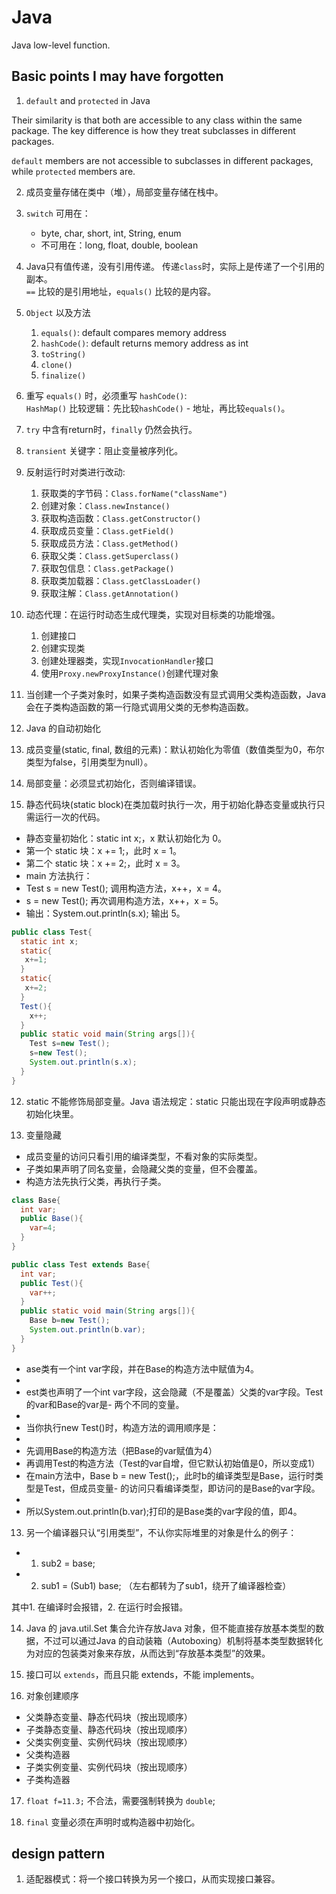 # Java

Java low-level function.

## Basic points I may have forgotten
1. `default` and `protected` in Java  

Their similarity is that both are accessible to any class within the same package.
The key difference is how they treat subclasses in different packages. 

`default` members are not accessible to subclasses in different packages, while `protected` members are.

2. 成员变量存储在类中（堆），局部变量存储在栈中。

3. `switch` 可用在：
   - byte, char, short, int, String, enum
   - 不可用在：long, float, double, boolean

4. Java只有值传递，没有引用传递。
   传递`class`时，实际上是传递了一个引用的副本。  
   `==` 比较的是引用地址，`equals()` 比较的是内容。

5. `Object` 以及方法
   1. `equals()`: default compares memory address
   2. `hashCode()`: default returns memory address as int
   3. `toString()`
   4. `clone()`
   5. `finalize()`

6. 重写 `equals()` 时，必须重写 `hashCode()`:  
`HashMap()` 比较逻辑：先比较`hashCode()` - 地址，再比较`equals()`。

7. `try` 中含有return时，`finally` 仍然会执行。
8. `transient` 关键字：阻止变量被序列化。
9. 反射运行时对类进行改动:
   1. 获取类的字节码：`Class.forName("className")`
   2. 创建对象：`Class.newInstance()`
   3. 获取构造函数：`Class.getConstructor()`
   4. 获取成员变量：`Class.getField()`
   5. 获取成员方法：`Class.getMethod()`
   6. 获取父类：`Class.getSuperclass()`
   7. 获取包信息：`Class.getPackage()`
   8. 获取类加载器：`Class.getClassLoader()`
   9. 获取注解：`Class.getAnnotation()`

10. 动态代理：在运行时动态生成代理类，实现对目标类的功能增强。
    1. 创建接口
    2. 创建实现类
    3. 创建处理器类，实现`InvocationHandler`接口
    4. 使用`Proxy.newProxyInstance()`创建代理对象

11. 当创建一个子类对象时，如果子类构造函数没有显式调用父类构造函数，Java 会在子类构造函数的第一行隐式调用父类的无参构造函数。

12. Java 的自动初始化
   1. 成员变量(static, final, 数组的元素)：默认初始化为零值（数值类型为0，布尔类型为false，引用类型为null）。
   2. 局部变量：必须显式初始化，否则编译错误。


13. 静态代码块(static block)在类加载时执行一次，用于初始化静态变量或执行只需运行一次的代码。
   - 静态变量初始化：static int x;，x 默认初始化为 0。
   - 第一个 static 块：x += 1;，此时 x = 1。
   - 第二个 static 块：x += 2;，此时 x = 3。
   - main 方法执行：
   - Test s = new Test(); 调用构造方法，x++，x = 4。
   - s = new Test(); 再次调用构造方法，x++，x = 5。
   - 输出：System.out.println(s.x); 输出 5。

```java
public class Test{
  static int x;
  static{
   x+=1; 
  } 
  static{
   x+=2; 
  }
  Test(){
    x++;
  }
  public static void main(String args[]){
    Test s=new Test();
    s=new Test();
    System.out.println(s.x);
  }
}
```

12. static 不能修饰局部变量。Java 语法规定：static 只能出现在字段声明或静态初始化块里。

12. 变量隐藏
- 成员变量的访问只看引用的编译类型，不看对象的实际类型。
- 子类如果声明了同名变量，会隐藏父类的变量，但不会覆盖。
- 构造方法先执行父类，再执行子类。

```java
class Base{ 
  int var;
  public Base(){
    var=4;
  } 
} 

public class Test extends Base{ 
  int var;
  public Test(){
    var++;
  }
  public static void main(String args[]){ 
    Base b=new Test();
    System.out.println(b.var);
  } 
} 
```

- ase类有一个int var字段，并在Base的构造方法中赋值为4。
- 
- est类也声明了一个int var字段，这会隐藏（不是覆盖）父类的var字段。Test的var和Base的var是- 两个不同的变量。
- 
- 当你执行new Test()时，构造方法的调用顺序是：
- 
- 先调用Base的构造方法（把Base的var赋值为4）
- 再调用Test的构造方法（Test的var自增，但它默认初始值是0，所以变成1）
- 在main方法中，Base b = new Test();，此时b的编译类型是Base，运行时类型是Test，但成员变量- 的访问只看编译类型，即访问的是Base的var字段。
- 
- 所以System.out.println(b.var);打印的是Base类的var字段的值，即4。

13. 另一个编译器只认“引用类型”，不认你实际堆里的对象是什么的例子：
- 1. sub2 = base; 
- 2. sub1 = (Sub1) base; （左右都转为了sub1，绕开了编译器检查）  

其中1. 在编译时会报错，2. 在运行时会报错。

14. Java 的 java.util.Set 集合允许存放Java 对象，但不能直接存放基本类型的数据，不过可以通过Java 的自动装箱（Autoboxing）机制将基本类型数据转化为对应的包装类对象来存放，从而达到“存放基本类型”的效果。

15. 接口可以 `extends`，而且只能 extends，不能 implements。

16. 对象创建顺序
   - 父类静态变量、静态代码块（按出现顺序）
   - 子类静态变量、静态代码块（按出现顺序）
   - 父类实例变量、实例代码块（按出现顺序）
   - 父类构造器
   - 子类实例变量、实例代码块（按出现顺序）
   - 子类构造器

17. `float f=11.3;` 不合法，需要强制转换为 `double`;

18. `final` 变量必须在声明时或构造器中初始化。


## design pattern
1. 适配器模式：将一个接口转换为另一个接口，从而实现接口兼容。



